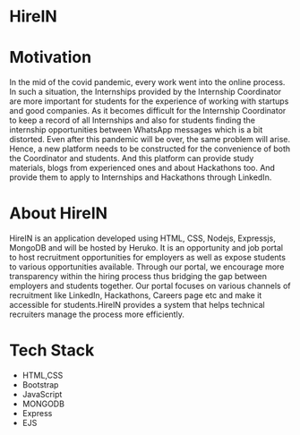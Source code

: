 # HireIN
<!-- A web application to provide resource and platform for hiring students. -->
<!-- Figma : https://www.figma.com/file/rDm6aTRyXshNb64iLAQiM1/HireIn?node-id=2%3A2
 -->
# Motivation
In the mid of the covid pandemic, every work went into the online process. In such a situation,
the Internships provided by the Internship Coordinator are more important for students for the
experience of working with startups and good companies. As it becomes difficult for the
Internship Coordinator to keep a record of all Internships and also for students finding the
internship opportunities between WhatsApp messages which is a bit distorted. Even after this
pandemic will be over, the same problem will arise. Hence, a new platform needs to be
constructed for the convenience of both the Coordinator and students. And this platform can
provide study materials, blogs from experienced ones and about Hackathons too. And provide
them to apply to Internships and Hackathons through LinkedIn.

# About HireIN
HireIN is an application developed using HTML, CSS, Nodejs, Expressjs, MongoDB and will be
hosted by Heruko. It is an opportunity and job portal to host recruitment opportunities for
employers as well as expose students to various opportunities available. Through our portal, we
encourage more transparency within the hiring process thus bridging the gap between employers
and students together. Our portal focuses on various channels of recruitment like LinkedIn,
Hackathons, Careers page etc and make it accessible for students.HireIN provides a system that
helps technical recruiters manage the process more efficiently.

# Tech Stack 
- HTML,CSS
- Bootstrap
- JavaScript
- MONGODB
- Express
- EJS

